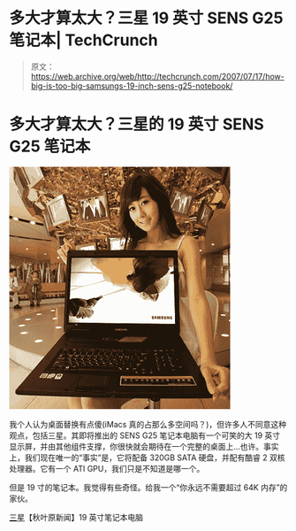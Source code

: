 # 多大才算太大？三星 19 英寸 SENS G25 笔记本| TechCrunch

> 原文：<https://web.archive.org/web/http://techcrunch.com/2007/07/17/how-big-is-too-big-samsungs-19-inch-sens-g25-notebook/>

# 多大才算太大？三星的 19 英寸 SENS G25 笔记本

[![samsungsens.jpg](img/c26312d8bd357ee228de34ebc351c735.png)](https://web.archive.org/web/20130628195523/http://tctechcrunch2011.files.wordpress.com/2007/07/samsungsens.jpg "samsungsens.jpg")

我个人认为桌面替换有点傻(iMacs 真的占那么多空间吗？)，但许多人不同意这种观点，包括三星。其即将推出的 SENS G25 笔记本电脑有一个可笑的大 19 英寸显示屏，并由其他组件支撑，你很快就会期待在一个完整的桌面上…也许。事实上，我们现在唯一的“事实”是，它将配备 320GB SATA 硬盘，并配有酷睿 2 双核处理器。它有一个 ATI GPU，我们只是不知道是哪一个。

但是 19 寸的笔记本。我觉得有些奇怪。给我一个“你永远不需要超过 64K 内存”的家伙。

[三星](https://web.archive.org/web/20130628195523/http://www.akihabaranews.com/en/news-14375-19+inches+for+your+Notebook%2C+by+Samsung.html)【秋叶原新闻】19 英寸笔记本电脑